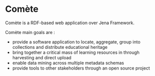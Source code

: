 Comète
======

Comète is a RDF-based web application over Jena Framework.

Comète main goals are :
- provide a software application to locate, aggregate, group into collections and distribute educational heritage
- bring together a critical mass of learning resources in through harvesting and direct upload
- enable data mining across multiple metadata schemas
- provide tools to other stakeholders through an open source project

 
 
